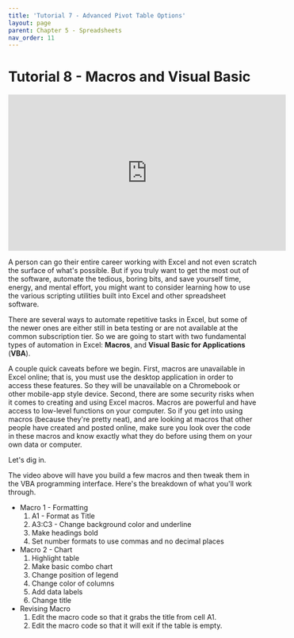 ```yaml
--- 
title: 'Tutorial 7 - Advanced Pivot Table Options'
layout: page
parent: Chapter 5 - Spreadsheets
nav_order: 11
---
```


Tutorial 8 - Macros and Visual Basic
=========================================

<iframe width="560" height="315" src="https://www.youtube.com/embed/zUqE9Xd3wzA?si=IPRWqKQNhx04ZOOT" title="YouTube video player" frameborder="0" allow="accelerometer; autoplay; clipboard-write; encrypted-media; gyroscope; picture-in-picture; web-share" referrerpolicy="strict-origin-when-cross-origin" allowfullscreen></iframe>

A person can go their entire career working with Excel and not even scratch the surface of what's possible. But if you truly want to get the most out of the software, automate the tedious, boring bits, and save yourself time, energy, and mental effort, you might want to consider learning how to use the various scripting utilities built into Excel and other spreadsheet software.

There are several ways to automate repetitive tasks in Excel, but some of the newer ones are either still in beta testing or are not available at the common subscription tier. So we are going to start with two fundamental types of automation in Excel: **Macros**, and **Visual Basic for Applications** (**VBA**).

A couple quick caveats before we begin. First, macros are unavailable in Excel online; that is, you must use the desktop application in order to access these features. So they will be unavailable on a Chromebook or other mobile-app style device. Second, there are some security risks when it comes to creating and using Excel macros. Macros are powerful and have access to low-level functions on your computer. So if you get into using macros (because they're pretty neat), and are looking at macros that other people have created and posted online, make sure you look over the code in these macros and know exactly what they do before using them on your own data or computer.

Let's dig in.

The video above will have you build a few macros and then tweak them in the VBA programming interface. Here's the breakdown of what you'll work through.

* Macro 1 - Formatting
    1. A1 - Format as Title
    1. A3:C3 - Change background color and underline
    1. Make headings bold
    1. Set number formats to use commas and no decimal places
* Macro 2 - Chart
    1. Highlight table
    1. Make basic combo chart
    1. Change position of legend
    1. Change color of columns
    1. Add data labels
    1. Change title
* Revising Macro
    1. Edit the macro code so that it grabs the title from cell A1.
    1. Edit the macro code so that it will exit if the table is empty.

